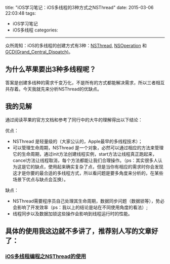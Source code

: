 title: "iOS学习笔记：iOS多线程的3种方式之NSThread"
date: 2015-03-06 22:03:48
tags: 
- iOS学习笔记
- iOS多线程
categories: 
---

众所周知：iOS的多线程的创建方式有3种：[NSThread](https://developer.apple.com/library/ios/documentation/Cocoa/Reference/Foundation/Classes/NSThread_Class/), [NSOperation](https://developer.apple.com/library/ios/documentation/Cocoa/Reference/NSOperation_class/) 和[GCD(Grand_Central_Dispatch)](https://developer.apple.com/library/ios/documentation/Performance/Reference/GCD_libdispatch_Ref/)。

## 为什么苹果要出3种多线程呢？
答案是创建多线种的需求千变万化，不是所有的方式都能解决需求，所以三者相互共存着。今天我就先来分析NSThread的优缺点。  
<!--more-->

## 我的见解
通过阅读苹果的官方文档和参考了同行中的大牛的理解得出以下结论：

优点：

* NSThread 是轻量级的（大家公认的，Apple最早的多线程技术）；  
* 可以管理生命周期，NSThread 是一个对象，必然可以通过相应的方法来管理它的生命周期，通过init方法创建线程实例，start方法让线程真正跑起来，cancel方法让线程取消，每个方法都能让我们合理操作。（ps：其实很多人认为这是它的缺点，使用起来确实复杂了点，但是当你有相应的需求时你会发现这才是你要的最合适的多线程方式，所以看问题是要多角度来分析的，在某些场景下优点与缺点会互换）。  

缺点：  

* NSThread需要程序员自己处理其生命周期，数据同步问题（数据锁等），势必会影响了开发效率（ps：我以上的结论是站在不同使用角度的看法）;
* 线程同步以及数据加锁这些操作会影响到线程运行时的性能。  

## 具体的使用我这边就不多讲了，推荐别人写的文章好了：
### [iOS多线程编程之NSThread的使用](http://blog.csdn.net/totogo2010/article/details/8010231)

